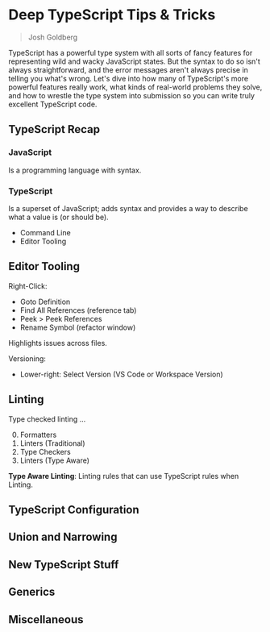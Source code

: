 # Deep TypeScript Tips & Tricks

> Josh Goldberg

TypeScript has a powerful type system with all sorts of fancy features for representing wild and wacky JavaScript states. But the syntax to do so isn't always straightforward, and the error messages aren't always precise in telling you what's wrong. Let's dive into how many of TypeScript's more powerful features really work, what kinds of real-world problems they solve, and how to wrestle the type system into submission so you can write truly excellent TypeScript code.

## TypeScript Recap

### JavaScript

Is a programming language with syntax.

### TypeScript

Is a superset of JavaScript; adds syntax and provides a way to describe what a value is (or should be).

* Command Line
* Editor Tooling

## Editor Tooling

Right-Click:

* Goto Definition
* Find All References (reference tab)
* Peek > Peek References
* Rename Symbol (refactor window)

Highlights issues across files.

Versioning:

* Lower-right: Select Version (VS Code or Workspace Version)

## Linting

Type checked linting ...

0. Formatters
1. Linters (Traditional)
2. Type Checkers
3. Linters (Type Aware)

**Type Aware Linting**: Linting rules that can use TypeScript rules when Linting.

## TypeScript Configuration



## Union and Narrowing

## New TypeScript Stuff

## Generics

## Miscellaneous

